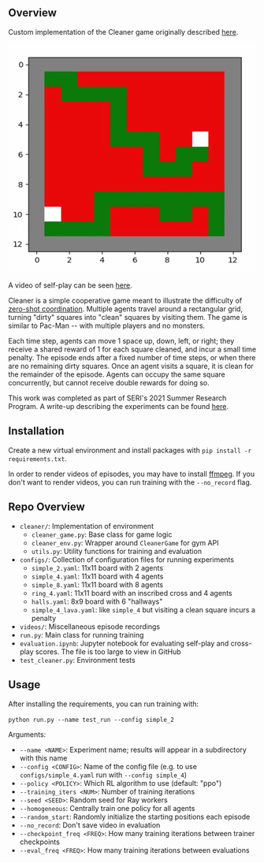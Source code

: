 ## Overview

Custom implementation of the Cleaner game originally described [here](https://github.com/Bigpig4396/Multi-Agent-Reinforcement-Learning-Environment/blob/master/env_Cleaner/Cleaner.pdf).

<center><img src="cleaner_simple.png" width=600/></center>

A video of self-play can be seen [here](https://www.youtube.com/watch?v=NcSvX9B6ACs).

Cleaner is a simple cooperative game meant to illustrate the difficulty of [zero-shot coordination](https://arxiv.org/abs/2106.06613v1). Multiple agents travel around a rectangular grid, turning "dirty" squares into "clean" squares by visiting them. The game is similar to Pac-Man -- with multiple players and no monsters.

Each time step, agents can move 1 space up, down, left, or right; they receive a shared reward of 1 for each square cleaned, and incur a small time penalty. The episode ends after a fixed number of time steps, or when there are no remaining dirty squares. Once an agent visits a square, it is clean for the remainder of the episode. Agents can occupy the same square concurrently, but cannot receive double rewards for doing so.

This work was completed as part of SERI's 2021 Summer Research Program. A write-up describing the experiments can be found [here](https://drive.google.com/file/d/1bb4MJENEPSIdV0O4P_QrhDJC8UfPVZU5/view?usp=sharing).

## Installation

Create a new virtual environment and install packages with `pip install -r requirements.txt`.

In order to render videos of episodes, you may have to install [ffmpeg](). If you don't want to render videos, you can run training with the `--no_record` flag.

## Repo Overview

- `cleaner/`: Implementation of environment
    - `cleaner_game.py`: Base class for game logic
    - `cleaner_env.py`: Wrapper around `CleanerGame` for gym API
    - `utils.py`: Utility functions for training and evaluation
- `configs/`: Collection of configuration files for running experiments
    - `simple_2.yaml`: 11x11 board with 2 agents
    - `simple_4.yaml`: 11x11 board with 4 agents
    - `simple_8.yaml`: 11x11 board with 8 agents
    - `ring_4.yaml`: 11x11 board with an inscribed cross and 4 agents
    - `halls.yaml`: 8x9 board with 6 "hallways"
    - `simple_4_lava.yaml`: like `simple_4` but visiting a clean square incurs a penalty
- `videos/`: Miscellaneous episode recordings
- `run.py`: Main class for running training
- `evaluation.ipynb`: Jupyter notebook for evaluating self-play and cross-play scores. The file is too large to view in GitHub
- `test_cleaner.py`: Environment tests

## Usage

After installing the requirements, you can run training with:

```python run.py --name test_run --config simple_2```

Arguments:
- `--name <NAME>`: Experiment name; results will appear in a subdirectory with this name
- `--config <CONFIG>`: Name of the config file (e.g. to use `configs/simple_4.yaml` run with `--config simple_4`)
- `--policy <POLICY>`: Which RL algorithm to use (default: "ppo")
- `--training_iters <NUM>`: Number of training iterations
- `--seed <SEED>`: Random seed for Ray workers
- `--homogeneous`: Centrally train one policy for all agents
- `--random_start`: Randomly initialize the starting positions each episode
- `--no_record`: Don't save video in evaluation
- `--checkpoint_freq <FREQ>`: How many training iterations between trainer checkpoints
- `--eval_freq <FREQ>`: How many training iterations between evaluations

